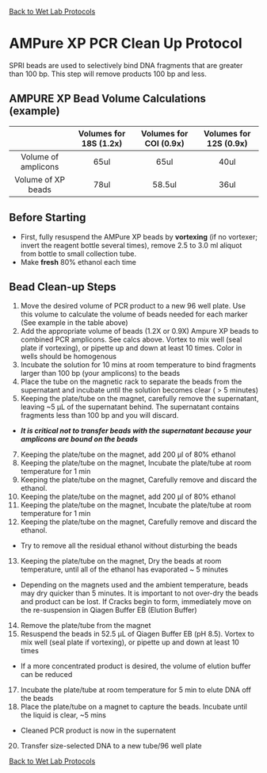 [Back to Wet Lab Protocols](MBARI_wet_lab.md)

# AMPure XP PCR Clean Up Protocol
SPRI beads are used to selectively bind DNA fragments that are greater than 100 bp.  This step will remove products 100 bp and less.

## AMPURE XP Bead Volume Calculations (example)

|                    | Volumes for 18S (1.2x)|Volumes for COI (0.9x)|Volumes for 12S (0.9x)|
|:------------------:|:---------------------:|:--------------------:|:--------------------:|
|Volume of amplicons |65ul|65ul|40ul|
|Volume of XP beads |78ul|58.5ul|36ul|

## Before Starting
- First, fully resuspend the AMPure XP beads by **vortexing** (if no vortexer; invert the reagent bottle several times), remove 2.5 to 3.0 ml aliquot from bottle to small collection tube. 
- Make **fresh** 80% ethanol each time

## Bead Clean-up Steps
1. Move the desired volume of PCR product to a new 96 well plate. Use this volume to calculate the volume of beads needed for each marker (See example in the table above)
2. Add the appropriate volume of beads (1.2X or 0.9X) Ampure XP beads to combined PCR amplicons. See calcs above. Vortex to mix well (seal plate if vortexing), or pipette up and down at least 10 times. Color in wells should be homogenous
3. Incubate the solution for 10 mins at room temperature to bind fragments larger than 100 bp (your amplicons) to the beads
4. Place the tube on the magnetic rack to separate the beads from the supernatant and incubate until the solution becomes clear ( > 5 minutes)
5. Keeping the plate/tube on the magnet, carefully remove the supernatant, leaving ~5 μL of the supernatant behind. The supernatant contains fragments less than 100 bp and you will discard. 
 - _**It is critical not to transfer beads with the supernatant because your amplicons are bound on the beads**_
7. Keeping the plate/tube on the magnet, add 200 μl of 80% ethanol
8. Keeping the plate/tube on the magnet, Incubate the plate/tube at room temperature for 1 min
9. Keeping the plate/tube on the magnet, Carefully remove and discard the ethanol.
10. Keeping the plate/tube on the magnet, add 200 μl of 80% ethanol
11. Keeping the plate/tube on the magnet, Incubate the plate/tube at room temperature for 1 min
12. Keeping the plate/tube on the magnet, Carefully remove and discard the ethanol. 
 - Try to remove all the residual ethanol without disturbing the beads
13. Keeping the plate/tube on the magnet, Dry the beads at room temperature, until all of the ethanol has evaporated ~  5 minutes
 - Depending on the magnets used and the ambient temperature, beads may dry quicker than 5 minutes. It is important to not over-dry the beads and product can be lost. If Cracks begin to form, immediately move on the re-suspension in Qiagen Buffer EB (Elution Buffer)
14. Remove the plate/tube from the magnet
15. Resuspend the beads in 52.5 μL of Qiagen Buffer EB (pH 8.5). Vortex to mix well (seal plate if vortexing), or pipette up and down at least 10 times
 - If a more concentrated product is desired, the volume of elution buffer can be reduced
17. Incubate the plate/tube at room temperature for 5 min to elute DNA off the beads
18. Place the plate/tube on a magnet to capture the beads. Incubate until the liquid is clear, ~5 mins
 - Cleaned PCR product is now in the supernatent 
20. Transfer size-selected DNA to a new tube/96 well plate

[Back to Wet Lab Protocols](MBARI_wet_lab.md)
